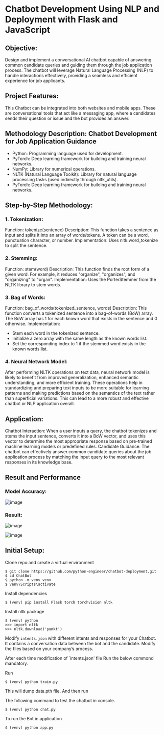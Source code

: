 # Chatbot Development Using NLP and Deployment with Flask and JavaScript

## Objective:
Design and implement a conversational AI chatbot capable of answering common candidate queries and guiding them through the job application process. The chatbot will leverage Natural Language Processing (NLP) to handle interactions effectively, providing a seamless and efficient experience for job applicants.

## Project Features:
This Chatbot can be integrated into both websites and mobile apps. These are conversational tools that act like a messaging app, where a candidates sends their question or issue and the bot provides an answer.

## Methodology Description: Chatbot Development for Job Application Guidance
* Python: Programming language used for development.
* PyTorch: Deep learning framework for building and training neural networks.
* NumPy: Library for numerical operations.
* NLTK (Natural Language Toolkit): Library for natural language processing tasks (used indirectly through nltk_utils).
* PyTorch: Deep learning framework for building and training neural networks.

## Step-by-Step Methodology:
### 1. Tokenization:
Function: tokenize(sentence)
Description: This function takes a sentence as input and splits it into an array of words/tokens. A token can be a word, punctuation character, or number.
Implementation: Uses nltk.word_tokenize to split the sentence.

### 2. Stemming:
Function: stem(word)
Description: This function finds the root form of a given word. For example, it reduces "organize", "organizes", and "organizing" to "organ".
Implementation: Uses the PorterStemmer from the NLTK library to stem words.

### 3. Bag of Words:
Function: bag_of_words(tokenized_sentence, words)
Description: This function converts a tokenized sentence into a bag-of-words (BoW) array. The BoW array has 1 for each known word that exists in the sentence and 0 otherwise.
Implementation:
* Stem each word in the tokenized sentence.
* Initialize a zero array with the same length as the known words list.
* Set the corresponding index to 1 if the stemmed word exists in the known words list.

### 4. Neural Network Model:
After performing NLTK operations on text data, neural network model is likely to benefit from improved generalization, enhanced semantic understanding, and more efficient training. These operations help in standardizing and preparing text inputs to be more suitable for learning patterns and making predictions based on the semantics of the text rather than superficial variations. This can lead to a more robust and effective chatbot or NLP application overall.

## Application:
Chatbot Interaction: When a user inputs a query, the chatbot tokenizes and stems the input sentence, converts it into a BoW vector, and uses this vector to determine the most appropriate response based on pre-trained machine learning models or predefined rules.
Candidate Guidance: The chatbot can effectively answer common candidate queries about the job application process by matching the input query to the most relevant responses in its knowledge base.

## Result and Performance
### Model Accuracy:
![image](https://github.com/Pacchu04/ChatBot/assets/92878457/5801b278-3469-4777-86fe-1041362792bb)

### Result:
![image](https://github.com/Pacchu04/ChatBot/assets/92878457/41017b7c-1eb6-49df-b103-b99bf795d783)

![image](https://github.com/Pacchu04/ChatBot/assets/92878457/7d812d5a-2bd4-46d8-b01e-2ce123ad2133)

## Initial Setup:

Clone repo and create a virtual environment
```
$ git clone https://github.com/python-engineer/chatbot-deployment.git
$ cd ChatBot
$ python -m venv venv
$ venv\Scripts\activate
```

Install dependencies
```
$ (venv) pip install Flask torch torchvision nltk
```
Install nltk package
```
$ (venv) python
>>> import nltk
>>> nltk.download('punkt')
```
Modify `intents.json` with different intents and responses for your Chatbot. It contains a conversation data between the bot and the candidate. Modify the files based on your company’s process.

After each time modification of `intents.json' file Run the below commond mandatory.

Run
```
$ (venv) python train.py
```
This will dump data.pth file. And then run

The following command to test the chatbot in console.
```
$ (venv) python chat.py
```
To run the Bot in application 
```
$ (venv) python app.py
```

